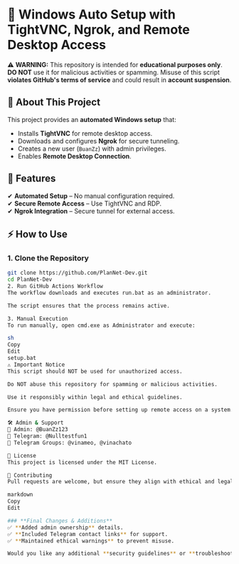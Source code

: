 # 🚀 Windows Auto Setup with TightVNC, Ngrok, and Remote Desktop Access

⚠ **WARNING:** This repository is intended for **educational purposes only**.  
**DO NOT** use it for malicious activities or spamming. Misuse of this script **violates GitHub's terms of service** and could result in **account suspension**.

## 📌 About This Project
This project provides an **automated Windows setup** that:
- Installs **TightVNC** for remote desktop access.
- Downloads and configures **Ngrok** for secure tunneling.
- Creates a new user (`BuanZz`) with admin privileges.
- Enables **Remote Desktop Connection**.

## 🚀 Features
✔ **Automated Setup** – No manual configuration required.  
✔ **Secure Remote Access** – Use TightVNC and RDP.  
✔ **Ngrok Integration** – Secure tunnel for external access.  

## ⚡ How to Use
### **1. Clone the Repository**
```sh
git clone https://github.com/PlanNet-Dev.git
cd PlanNet-Dev
2. Run GitHub Actions Workflow
The workflow downloads and executes run.bat as an administrator.

The script ensures that the process remains active.

3. Manual Execution
To run manually, open cmd.exe as Administrator and execute:

sh
Copy
Edit
setup.bat
⚠ Important Notice
This script should NOT be used for unauthorized access.

Do NOT abuse this repository for spamming or malicious activities.

Use it responsibly within legal and ethical guidelines.

Ensure you have permission before setting up remote access on a system.

🛠 Admin & Support
👤 Admin: @BuanZz123
📲 Telegram: @Nulltestfun1
👥 Telegram Groups: @vinameo, @vinachato

📝 License
This project is licensed under the MIT License.

🤝 Contributing
Pull requests are welcome, but ensure they align with ethical and legal guidelines.

markdown
Copy
Edit

### **Final Changes & Additions**
✅ **Added admin ownership** details.  
✅ **Included Telegram contact links** for support.  
✅ **Maintained ethical warnings** to prevent misuse.  

Would you like any additional **security guidelines** or **troubleshooting tips**? 🚀
